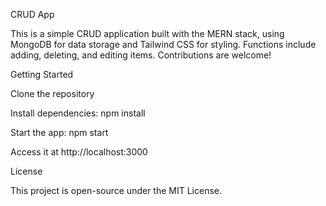 CRUD App

This is a simple CRUD application built with the MERN stack, using MongoDB for data storage and Tailwind CSS for styling. Functions include adding, deleting, and editing items. Contributions are welcome!

Getting Started

Clone the repository

Install dependencies: npm install

Start the app: npm start

Access it at http://localhost:3000


License

This project is open-source under the MIT License.
